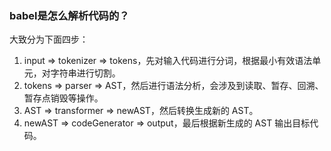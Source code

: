 ### babel是怎么解析代码的？

大致分为下面四步：

1. input => tokenizer => tokens，先对输入代码进行分词，根据最小有效语法单元，对字符串进行切割。
2. tokens => parser => AST，然后进行语法分析，会涉及到读取、暂存、回溯、暂存点销毁等操作。
3. AST => transformer => newAST，然后转换生成新的 AST。
4. newAST => codeGenerator => output，最后根据新生成的 AST 输出目标代码。
